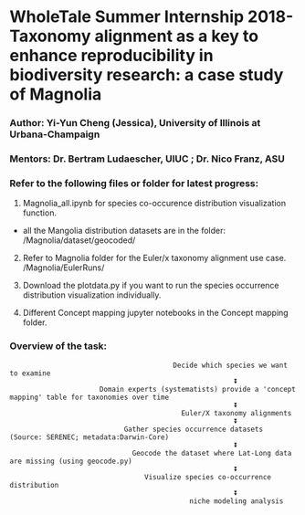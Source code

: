 # WholeTale Summer Internship 2018- Taxonomy alignment as a key to enhance reproducibility in biodiversity research: a case study of Magnolia 

### Author: Yi-Yun Cheng (Jessica), University of Illinois at Urbana-Champaign
### Mentors: Dr. Bertram Ludaescher, UIUC ; Dr. Nico Franz, ASU

### Refer to the following files or folder for latest progress:
1. Magnolia_all.ipynb for species co-occurence distribution visualization function. 

- all the Mangolia distribution datasets are in the folder: /Magnolia/dataset/geocoded/

2. Refer to Magnolia folder for the Euler/x taxonomy alignment use case.  /Magnolia/EulerRuns/

3. Download the plotdata.py if you want to run the species occurrence distribution visualization individually.

4. Different Concept mapping jupyter notebooks in the Concept mapping folder.

### Overview of the task:

```                                           
                                        Decide which species we want to examine 
                                                       ⏬
                      Domain experts (systematists) provide a 'concept mapping' table for taxonomies over time
                                                       ⏬
                                          Euler/X taxonomy alignments 
                                                       ⏬
                            Gather species occurrence datasets (Source: SERENEC; metadata:Darwin-Core)
                                                       ⏬
                              Geocode the dataset where Lat-Long data are missing (using geocode.py)
                                                       ⏬
                                 Visualize species co-occurrence distribution 
                                                       ⏬
                                            niche modeling analysis
                                                      
```
